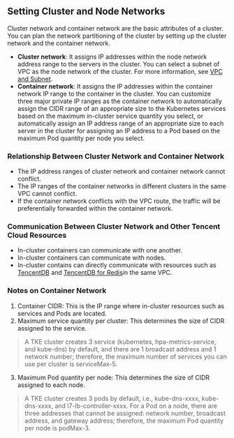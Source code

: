 ## Setting Cluster and Node Networks

Cluster network and container network are the basic attributes of a cluster. You can plan the network partitioning of the cluster by setting up the cluster network and the container network.
- **Cluster network**: It assigns IP addresses within the node network address range to the servers in the cluster. You can select a subnet of VPC as the node network of the cluster. For more information, see [VPC and Subnet](https://intl.cloud.tencent.com/document/product/215/4927).
- **Container network**: It assigns the IP addresses within the container network IP range to the container in the cluster. You can customize three major private IP ranges as the container network to automatically assign the CIDR range of an appropriate size to the Kubernetes services based on the maximum in-cluster service quantity you select, or automatically assign an IP address range of an appropriate size to each server in the cluster for assigning an IP address to a Pod based on the maximum Pod quantity per node you select.

### Relationship Between Cluster Network and Container Network

- The IP address ranges of cluster network and container network cannot conflict.
- The IP ranges of the container networks in different clusters in the same VPC cannot conflict.
- If the container network conflicts with the VPC route, the traffic will be preferentially forwarded within the container network.

### Communication Between Cluster Network and Other Tencent Cloud Resources

- In-cluster containers can communicate with one another.
- In-cluster containers can communicate with nodes.
- In-cluster contains can directly communicate with resources such as [TencentDB](https://intl.cloud.tencent.com/product/cdb) and [TencentDB for Redis](https://intl.cloud.tencent.com/document/product/239/3205)in the same VPC.

### Notes on Container Network

1. Container CIDR: This is the IP range where in-cluster resources such as services and Pods are located.
2. Maximum service quantity per cluster: This determines the size of CIDR assigned to the service.
> A TKE cluster creates 3 service (kubernetes, hpa-metrics-service, and kube-dns) by default, and there are 1 broadcast address and 1 network number; therefore, the maximum number of services you can use per cluster is serviceMax-5.
3. Maximum Pod quantity per node: This determines the size of CIDR assigned to each node.
> A TKE cluster creates 3 pods by default, i.e., kube-dns-xxxx, kube-dns-xxxx, and l7-lb-controller-xxxx.
For a Pod on a node, there are three addresses that cannot be assigned: network number, broadcast address, and gateway address; therefore, the maximum Pod quantity per node is podMax-3.

